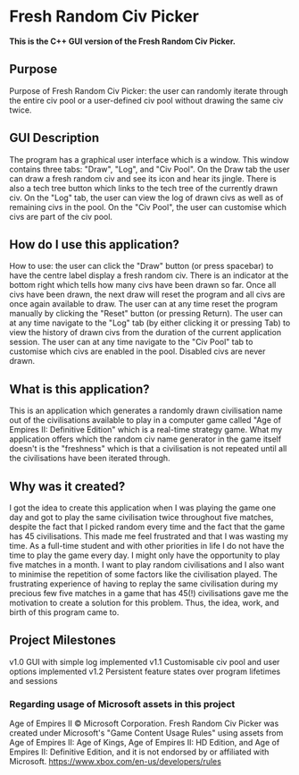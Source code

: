 # Fresh Random Civ Picker

**This is the C++ GUI version of the Fresh Random Civ Picker.**

## Purpose
Purpose of Fresh Random Civ Picker: the user can randomly iterate through the entire civ pool or a user-defined civ pool without drawing the same civ twice.

## GUI Description
The program has a graphical user interface which is a window. This window contains three tabs: "Draw", "Log", and "Civ Pool". On the Draw tab the user can draw a fresh random civ and see its icon and hear its jingle. There is also a tech tree button which links to the tech tree of the currently drawn civ. On the "Log" tab, the user can view the log of drawn civs as well as of remaining civs in the pool. On the "Civ Pool", the user can customise which civs are part of the civ pool.

## How do I use this application?
How to use: the user can click the "Draw" button (or press spacebar) to have the centre label display a fresh random civ. There is an indicator at the bottom right which tells how many civs have been drawn so far. Once all civs have been drawn, the next draw will reset the program and all civs are once again available to draw. The user can at any time reset the program manually by clicking the "Reset" button (or pressing Return). The user can at any time navigate to the "Log" tab (by either clicking it or pressing Tab) to view the history of drawn civs from the duration of the current application session. The user can at any time navigate to the "Civ Pool" tab to customise which civs are enabled in the pool. Disabled civs are never drawn.

## What is this application?
This is an application which generates a randomly drawn civilisation name out of the civilisations available to play in a computer game called "Age of Empires II: Definitive Edition" which is a real-time strategy game. What my application offers which the random civ name generator in the game itself doesn't is the "freshness" which is that a civilisation is not repeated until all the civilisations have been iterated through.

## Why was it created?
I got the idea to create this application when I was playing the game one day and got to play the same civilisation twice throughout five matches, despite the fact that I picked random every time and the fact that the game has 45 civilisations. This made me feel frustrated and that I was wasting my time. As a full-time student and with other priorities in life I do not have the time to play the game every day. I might only have the opportunity to play five matches in a month. I want to play random civilisations and I also want to minimise the repetition of some factors like the civilisation played. The frustrating experience of having to replay the same civilisation during my precious few five matches in a game that has 45(!) civilisations gave me the motivation to create a solution for this problem. Thus, the idea, work, and birth of this program came to.

## Project Milestones
v1.0 GUI with simple log implemented
v1.1 Customisable civ pool and user options implemented
v1.2 Persistent feature states over program lifetimes and sessions


### Regarding usage of Microsoft assets in this project
Age of Empires II © Microsoft Corporation. Fresh Random Civ Picker was created under Microsoft's "Game Content Usage Rules" using assets from Age of Empires II: Age of Kings, Age of Empires II: HD Edition, and Age of Empires II: Definitive Edition, and it is not endorsed by or affiliated with Microsoft. https://www.xbox.com/en-us/developers/rules
